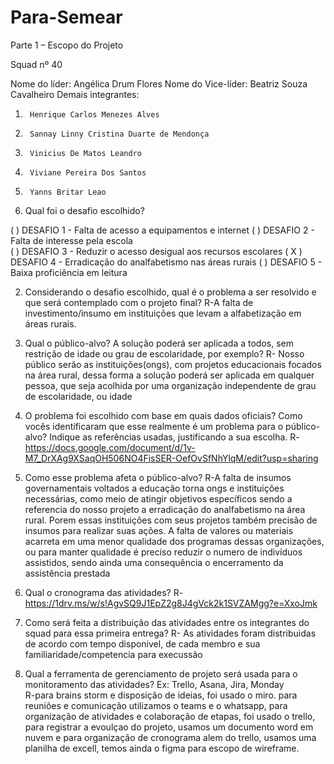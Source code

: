 # Para-Semear
Parte 1 – Escopo do Projeto  

Squad nº 40 

Nome do líder: Angélica Drum Flores
Nome do Vice-líder: Beatriz Souza Cavalheiro
Demais integrantes: 
1.      Henrique Carlos Menezes Alves 
2.      Sannay Linny Cristina Duarte de Mendonça 
3.      Vinicius De Matos Leandro 
4.      Viviane Pereira Dos Santos 
5.      Yanns Britar Leao

 
1. Qual foi o desafio escolhido? 

(   ) DESAFIO 1 - Falta de acesso a equipamentos e internet 
(   ) DESAFIO 2 - Falta de interesse pela escola  
(   ) DESAFIO 3 - Reduzir o acesso desigual aos recursos escolares 
( X ) DESAFIO 4 - Erradicação do analfabetismo nas áreas rurais 
(   ) DESAFIO 5 - Baixa proficiência em leitura 

2. Considerando o desafio escolhido, qual é o problema a ser resolvido e que será contemplado com o projeto final? 
  R-A falta de investimento/insumo em instituições que levam a alfabetização em áreas rurais.
  
3. Qual o público-alvo? A solução poderá ser aplicada a todos, sem restrição de idade ou grau de escolaridade, por exemplo? 
   R- Nosso público serão as instituições(ongs), com projetos educacionais focados na área rural, dessa forma a solução poderá ser aplicada em qualquer pessoa, que seja acolhida por uma organização independente de grau de escolaridade, ou idade
   
4. O problema foi escolhido com base em quais dados oficiais? Como vocês identificaram que esse realmente é um problema para o público-alvo? Indique as referências usadas, justificando a sua escolha. 
  R-https://docs.google.com/document/d/1v-M7_DrXAg9XSaqOH506NO4FisSER-OefOvSfNhYlqM/edit?usp=sharing
  
5. Como esse problema afeta o público-alvo? 
  R-A falta de insumos governamentais voltados a educação torna ongs e instituições necessárias, como meio de atingir objetivos específicos sendo a referencia do nosso projeto a erradicação do analfabetismo na área rural.
Porem essas instituições com seus projetos também precisão de insumos para realizar suas ações.
A falta de valores ou materiais acarreta em uma menor qualidade dos programas dessas organizações, ou para manter qualidade é preciso reduzir o numero de indivíduos assistidos, sendo ainda uma consequência o encerramento da assistência prestada
  
6. Qual o cronograma das atividades?
R-https://1drv.ms/w/s!AgvSQ9J1EpZ2g8J4gVck2k1SVZAMgg?e=XxoJmk

7. Como será feita a distribuição das atividades entre os integrantes do squad para essa primeira entrega? 
  R- As atividades foram distribuidas de acordo com tempo disponivel, de cada membro e sua familiaridade/competencia para execussão
  
8. Qual a ferramenta de gerenciamento de projeto será usada para o monitoramento das atividades?  Ex: Trello, Asana, Jira, Monday  
 R-para brains storm e disposição de ideias, foi usado o miro. para reuniões e comunicação utilizamos o teams e o whatsapp, para organização de atividades e colaboração de etapas, foi usado o trello,
 para registrar a evoulçao do projeto, usamos um documento word em nuvem e para organização de cronograma alem do trello, usamos uma planilha de excell, temos ainda o figma para escopo de wireframe.

